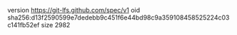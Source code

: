 version https://git-lfs.github.com/spec/v1
oid sha256:d13f2590599e7dedebb9c451f6e44bd98c9a359108458525224c03c141fb52ef
size 2982

